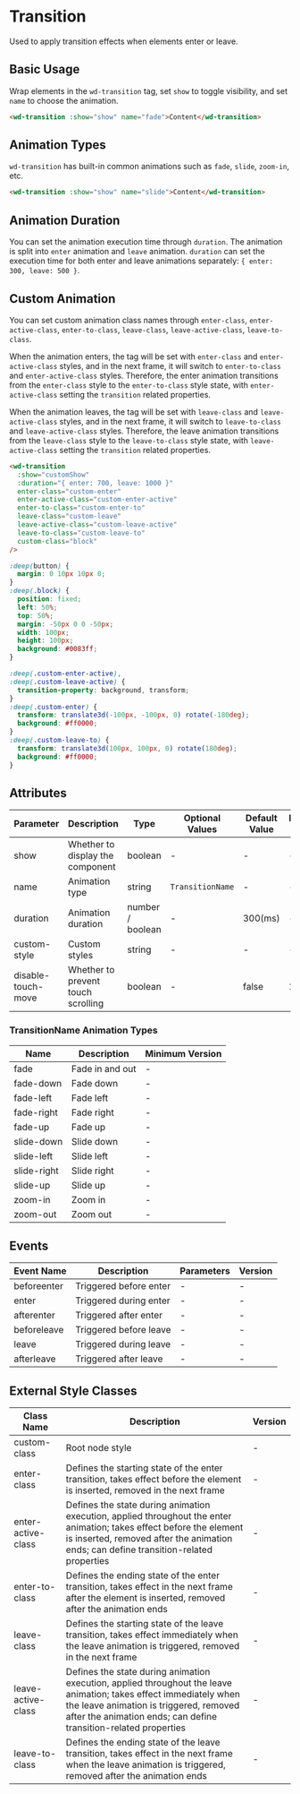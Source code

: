 # Transition

Used to apply transition effects when elements enter or leave.

## Basic Usage

Wrap elements in the `wd-transition` tag, set `show` to toggle visibility, and set `name` to choose the animation.

```html
<wd-transition :show="show" name="fade">Content</wd-transition>
```

## Animation Types

`wd-transition` has built-in common animations such as `fade`, `slide`, `zoom-in`, etc.

```html
<wd-transition :show="show" name="slide">Content</wd-transition>
```

## Animation Duration

You can set the animation execution time through `duration`. The animation is split into `enter` animation and `leave` animation. `duration` can set the execution time for both enter and leave animations separately: `{ enter: 300, leave: 500 }`.

## Custom Animation

You can set custom animation class names through `enter-class`, `enter-active-class`, `enter-to-class`, `leave-class`, `leave-active-class`, `leave-to-class`.

When the animation enters, the tag will be set with `enter-class` and `enter-active-class` styles, and in the next frame, it will switch to `enter-to-class` and `enter-active-class` styles. Therefore, the enter animation transitions from the `enter-class` style to the `enter-to-class` style state, with `enter-active-class` setting the `transition` related properties.

When the animation leaves, the tag will be set with `leave-class` and `leave-active-class` styles, and in the next frame, it will switch to `leave-to-class` and `leave-active-class` styles. Therefore, the leave animation transitions from the `leave-class` style to the `leave-to-class` style state, with `leave-active-class` setting the `transition` related properties.

```html
<wd-transition
  :show="customShow"
  :duration="{ enter: 700, leave: 1000 }"
  enter-class="custom-enter"
  enter-active-class="custom-enter-active"
  enter-to-class="custom-enter-to"
  leave-class="custom-leave"
  leave-active-class="custom-leave-active"
  leave-to-class="custom-leave-to"
  custom-class="block"
/>
```

```scss
:deep(button) {
  margin: 0 10px 10px 0;
}
:deep(.block) {
  position: fixed;
  left: 50%;
  top: 50%;
  margin: -50px 0 0 -50px;
  width: 100px;
  height: 100px;
  background: #0083ff;
}

:deep(.custom-enter-active),
:deep(.custom-leave-active) {
  transition-property: background, transform;
}
:deep(.custom-enter) {
  transform: translate3d(-100px, -100px, 0) rotate(-180deg);
  background: #ff0000;
}
:deep(.custom-leave-to) {
  transform: translate3d(100px, 100px, 0) rotate(180deg);
  background: #ff0000;
}
```

## Attributes  

| Parameter          | Description                        | Type             | Optional Values  | Default Value | Minimum Version  |
|--------------------|------------------------------------|------------------|------------------|---------------|------------------|
| show               | Whether to display the component   | boolean          | -                | -             | -                |
| name               | Animation type                     | string           | `TransitionName` | -             | -                |
| duration           | Animation duration                 | number / boolean | -                | 300(ms)       | -                |
| custom-style       | Custom styles                      | string           | -                | -             | -                |
| disable-touch-move | Whether to prevent touch scrolling | boolean          | -                | false         | 1.11.0 |

### TransitionName Animation Types  

| Name        | Description     | Minimum Version |
|-------------|-----------------|-----------------|
| fade        | Fade in and out | -               |
| fade-down   | Fade down       | -               |
| fade-left   | Fade left       | -               |
| fade-right  | Fade right      | -               |
| fade-up     | Fade up         | -               |
| slide-down  | Slide down      | -               |
| slide-left  | Slide left      | -               |
| slide-right | Slide right     | -               |
| slide-up    | Slide up        | -               |
| zoom-in     | Zoom in         | -               |
| zoom-out    | Zoom out        | -               |

## Events

| Event Name | Description | Parameters | Version |
|------------|-------------|------------|----------|
| beforeenter | Triggered before enter | - | - |
| enter | Triggered during enter | - | - |
| afterenter | Triggered after enter | - | - |
| beforeleave | Triggered before leave | - | - |
| leave | Triggered during leave | - | - |
| afterleave | Triggered after leave | - | - |

## External Style Classes

| Class Name | Description | Version |
|------------|-------------|----------|
| custom-class | Root node style | - |
| enter-class | Defines the starting state of the enter transition, takes effect before the element is inserted, removed in the next frame | - |
| enter-active-class | Defines the state during animation execution, applied throughout the enter animation; takes effect before the element is inserted, removed after the animation ends; can define transition-related properties | - |
| enter-to-class | Defines the ending state of the enter transition, takes effect in the next frame after the element is inserted, removed after the animation ends | - |
| leave-class | Defines the starting state of the leave transition, takes effect immediately when the leave animation is triggered, removed in the next frame | - |
| leave-active-class | Defines the state during animation execution, applied throughout the leave animation; takes effect immediately when the leave animation is triggered, removed after the animation ends; can define transition-related properties | - |
| leave-to-class | Defines the ending state of the leave transition, takes effect in the next frame when the leave animation is triggered, removed after the animation ends | - |